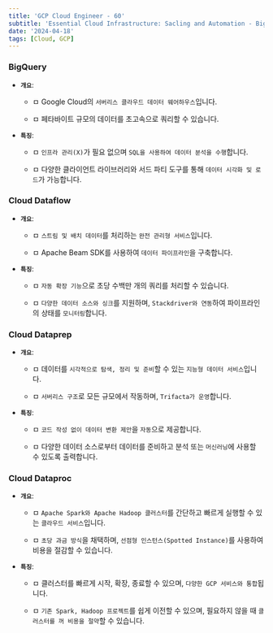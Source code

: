 ```yaml
---
title: 'GCP Cloud Engineer - 60'
subtitle: 'Essential Cloud Infrastructure: Sacling and Automation - BigQuery / Cloud Dataflow / Cloud Dataprep / Cloud Dataproc'
date: '2024-04-18'
tags: [Cloud, GCP]
---
```


### **BigQuery**

- **`개요`**:
  
  - ㅁ Google Cloud의 `서버리스 클라우드 데이터 웨어하우스`입니다.
  
  - ㅁ 페타바이트 규모의 데이터를 초고속으로 쿼리할 수 있습니다.

- **`특징`**:
  
  - ㅁ `인프라 관리(X)`가 필요 없으며 `SQL을 사용하여 데이터 분석을 수행`합니다.
  
  - ㅁ 다양한 클라이언트 라이브러리와 서드 파티 도구를 통해 `데이터 시각화 및 로드`가 가능합니다.

### **Cloud Dataflow**

- **`개요`**:
  
  - ㅁ `스트림 및 배치 데이터`를 처리하는 `완전 관리형 서비스`입니다.
  
  - ㅁ Apache Beam SDK를 사용하여 `데이터 파이프라인`을 구축합니다.

- **`특징`**:
  
  - ㅁ `자동 확장 기능`으로 초당 수백만 개의 쿼리를 처리할 수 있습니다.
  
  - ㅁ `다양한 데이터 소스와 싱크`를 지원하며, `Stackdriver와 연동`하여 파이프라인의 상태를 `모니터링`합니다.

### **Cloud Dataprep**

- **`개요`**:
  
  - ㅁ 데이터를 `시각적으로 탐색, 정리 및 준비`할 수 있는 `지능형 데이터 서비스`입니다.
  
  - ㅁ `서버리스 구조`로 모든 규모에서 작동하며, `Trifacta가 운영`합니다.

- **`특징`**:
  
  - ㅁ `코드 작성 없이 데이터 변환 제안`을 `자동`으로 제공합니다.
  
  - ㅁ 다양한 데이터 소스로부터 데이터를 준비하고 분석 또는 `머신러닝`에 사용할 수 있도록 출력합니다.

### **Cloud Dataproc**

- **`개요`**:
  
  - ㅁ `Apache Spark와 Apache Hadoop 클러스터`를 간단하고 빠르게 실행할 수 있는 `클라우드 서비스`입니다.
  
  - ㅁ `초당 과금 방식`을 채택하며, `선점형 인스턴스(Spotted Instance)`를 사용하여 비용을 절감할 수 있습니다.

- **`특징`**:
  
  - ㅁ 클러스터를 빠르게 시작, 확장, 종료할 수 있으며, `다양한 GCP 서비스와 통합`됩니다.
  
  - ㅁ `기존 Spark, Hadoop 프로젝트`를 쉽게 이전할 수 있으며, 필요하지 않을 때 `클러스터를 꺼 비용을 절약`할 수 있습니다.